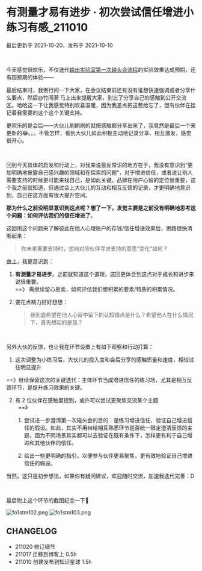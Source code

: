 # 有测量才易有进步 · 初次尝试信任增进小练习有感_211010
最后更新于 2021-10-20，发布于 2021-10-10

<br> 

今天感觉很欢乐，不仅迭代[输出实验室第一次碰头会流程](https://mzm628l8fj.feishu.cn/sheets/shtcnoXwVSubIPneYvgIptMtISf?sheet=4Qwhfo&range=QTIzOkgzNA)的实验效果达成预期，还有超预期的体验——

最后结束时，我例行问一下大家，在会议结束前还有没有谁想快速强调或者分享什么要点，然后@竹间漪  马上出来提醒大家，别忘了分享自己的感触到公开交流区。哈哈这一下让我感觉特别欢喜温暖，因为我差点把这茬给忘了，但有伙伴在挂记着我需要的这个这个关键支持。

更欢乐的是会后——大伙儿刷刷刷的就把感触都分享出来了，我竟然是最后一个来更新的😂。。。不管怎样，看到大伙儿如此积极主动地记录分享、相互激发，感觉很开心。

<br> 

回到今天具体的启发和行动上，对我来说最反常识的地方在于，我没有意识到“更加明确地披露自己感兴趣的领域和在探索的问题”，对于增进信任，或者说让别人需要支持的时候更可能来找自己，是如此关键。品牌在用户心智的定位很重要，这个我之前就知道，但通过会上大伙儿的互动和相互反馈的记录，才更明确地意识到，自己在这方面有很大提升空间。

**那为什么之前没明显意识到这点呢？想了一下，发觉主要是之前没有明确地思考这个问题：如何评估我们的信任增进了**。

这回用这个问题来了解彼此在他人心理账户的存钱/信任增进效果后，思路很快清晰起来：

> 你未来需要支持时，想向对应伙伴寻求支持的意愿“变化”如何？



由上，我更意识到：

1. **有测量才易进步**。之前就知道这个道理，这回更体会到这点对于成长和进步来说很重要。<br>  ==》 需继续留心思索，如何评估我们想积累的要素/特质的积累情况。

2. 要花点精力好好想想：

    > 我到底希望在他人心智中留下的认知锚点是什么？希望他人在什么情况下，首先想起的是我？



<br> 

另外大伙的反馈，也让我在环节设置上有如下观察和行动打算：

1. 这次调整为小练习后，大伙儿的投入度和会后分享的感触质量和速度，相较过往明显提升 
  
  ==》继续保留这次的关键迭代：主体环节当成增进信任的练习场，尤其是相互反馈环节，是提升练习效果的关键。

2. 有 2 位伙伴在感触里提到，或许可以尝试更聚焦交流某个主题 <br>  
  ==》 
    1. 尝试进一步澄清第一次碰头会的目的：是练习增进信任、验证自己增进信任的假设。如此，其实不用纠结相互熟悉环节是否统一限定澄清反馈的主题，因为不同场景其实都可以去验证在既有条件下，怎样更有利于自己增进和其他伙伴的信任。
    
    2. 给出一些更明确的指引，以便参与伙伴更易聚焦，更有效地验证自己增进信任的假设。

当然，这只是初步想法，如果你有疑问建议，欢迎随时交流，加速我迭代完善：D

<br> 

最后附上这个环节的截图纪念一下🌱

![fo1stm102.png](http://ishanshan.zoomquiet.top/share/fo1stm102.png  ':size=150')
![fo1stm103.png](http://ishanshan.zoomquiet.top/share/fo1stm103.png  ':size=150')


## CHANGELOG 

- 211020 修订细节
- 211017 迁移到博客上 0.5h
- 211010 创建发布到知识星球 1.5h